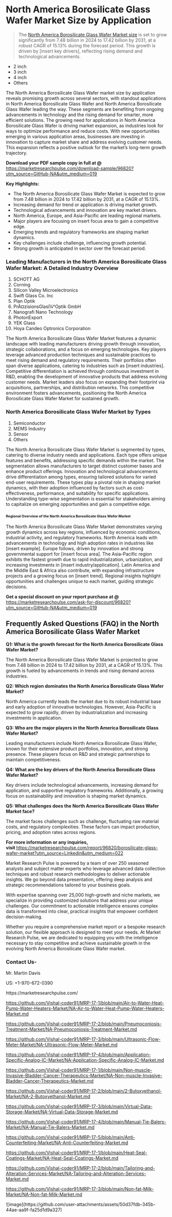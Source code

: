 <h1>North America Borosilicate Glass Wafer Market&nbsp;Size by Application</h1><blockquote><p>The <a href="https://marketresearchpulse.com/download-sample/96820?utm_source=GitHub-NA&amp;utm_medium=019">North America Borosilicate Glass Wafer Market size</a> is set to grow significantly from 7.48 billion in 2024 to 17.42 billion by 2031, at a robust CAGR of 15.13% during the forecast period. This growth is driven by [insert key drivers], reflecting rising demand and technological advancements.</p></blockquote><ul><li>2 inch<li> 3 inch<li> 4 inch<li> Others</li></ul><p>The North America Borosilicate Glass Wafer market size by application reveals promising growth across several sectors, with standout applications in North America Borosilicate Glass Wafer and North America Borosilicate Glass Wafer leading the way. These segments are benefiting from ongoing advancements in technology and the rising demand for smarter, more efficient solutions. The growing need for applications in North America Borosilicate Glass Wafer is driving market expansion, as industries look for ways to optimize performance and reduce costs. With new opportunities emerging in various application areas, businesses are investing in innovation to capture market share and address evolving customer needs. This expansion reflects a positive outlook for the market’s long-term growth trajectory.</p><p><strong>Download your PDF sample copy in full at @ </strong><a href="https://marketresearchpulse.com/download-sample/96820?utm_source=GitHub-NA&amp;utm_medium=019">https://marketresearchpulse.com/download-sample/96820?utm_source=GitHub-NA&amp;utm_medium=019</a></p><p><strong>Key Highlights: </strong></p><ul><li>The North America Borosilicate Glass Wafer Market is expected to grow from 7.48 billion in 2024 to 17.42 billion by 2031, at a CAGR of 15.13%.</li><li>Increasing demand for trend or application is driving market growth.</li><li>Technological advancements and innovation are key market drivers.</li><li>North America, Europe, and Asia-Pacific are leading regional markets.</li><li>Major players are focusing on insert focus area to gain a competitive edge.</li><li>Emerging trends and regulatory frameworks are shaping market dynamics.</li><li>Key challenges include challenge, influencing growth potential.</li><li>Strong growth is anticipated in sector over the forecast period.</li></ul><h3>Leading Manufacturers in the North America Borosilicate Glass Wafer Market: A Detailed Industry Overview</h3><ol><li>SCHOTT AG</li><li>Corning</li><li>Silicon Valley Microelectronics</li><li>Swift Glass Co. Inc</li><li>Plan Optik</li><li>PrÃ¤zisionsGlasï¼†Optik GmbH</li><li>Nanografi Nano Technology</li><li>PhotonExport</li><li>YEK Glass</li><li>Hoya Candeo Optronics Corporation</li></ol><div class="flex max-w-full flex-col flex-grow"><div class="min-h-8 text-message flex w-full flex-col items-end gap-2 whitespace-normal break-words [.text-message+&amp;]:mt-5" dir="auto" data-message-author-role="assistant" data-message-id="fd8432e4-4910-450d-b182-61b7bfb0a01f" data-message-model-slug="gpt-4o"><div class="flex w-full flex-col gap-1 empty:hidden first:pt-[3px]"><div class="markdown prose w-full break-words dark:prose-invert light"><p>The North America Borosilicate Glass Wafer Market features a dynamic landscape with leading manufacturers driving growth through innovation, strategic collaborations, and a focus on emerging technologies. Key players leverage advanced production techniques and sustainable practices to meet rising demand and regulatory requirements. Their portfolios often span diverse applications, catering to industries such as [insert industries]. Competitive differentiation is achieved through continuous investment in R&amp;D, enabling the development of innovative products that address evolving customer needs. Market leaders also focus on expanding their footprint via acquisitions, partnerships, and distribution networks. This competitive environment fosters advancements, positioning the North America Borosilicate Glass Wafer Market for sustained growth.</p></div></div></div></div><h3>North America Borosilicate Glass Wafer Market by Types</h3><ol><li>Semiconductor<li> MEMS Industry<li> Sensor<li> Others</li></ol><div class="flex max-w-full flex-col flex-grow"><div class="min-h-8 text-message flex w-full flex-col items-end gap-2 whitespace-normal break-words [.text-message+&amp;]:mt-5" dir="auto" data-message-author-role="assistant" data-message-id="084470be-0bb7-4664-bddf-5156b4f41249" data-message-model-slug="gpt-4o-mini"><div class="flex w-full flex-col gap-1 empty:hidden first:pt-[3px]"><div class="markdown prose w-full break-words dark:prose-invert light"><p>The North America Borosilicate Glass Wafer Market is segmented by types, catering to diverse industry needs and applications. Each type offers unique features and benefits, addressing specific demands within the market. The segmentation allows manufacturers to target distinct customer bases and enhance product offerings. Innovation and technological advancements drive differentiation among types, ensuring tailored solutions for varied end-user requirements. These types play a pivotal role in shaping market dynamics, with their adoption influenced by factors such as cost-effectiveness, performance, and suitability for specific applications. Understanding type-wise segmentation is essential for stakeholders aiming to capitalize on emerging opportunities and gain a competitive edge.</p></div></div></div></div><h3><span style="font-size: 11px;">Regional Overview of the North America Borosilicate Glass Wafer Market</span></h3><div class="flex max-w-full flex-col flex-grow"><div class="min-h-8 text-message flex w-full flex-col items-end gap-2 whitespace-normal break-words [.text-message+&amp;]:mt-5" dir="auto" data-message-author-role="assistant" data-message-id="e9038762-ce64-4e30-91c9-9bd413514231" data-message-model-slug="gpt-4o-mini"><div class="flex w-full flex-col gap-1 empty:hidden first:pt-[3px]"><div class="markdown prose w-full break-words dark:prose-invert light"><p>The North America Borosilicate Glass Wafer Market demonstrates varying growth dynamics across key regions, influenced by economic conditions, industrial activity, and regulatory frameworks. North America leads with advancements in technology and high adoption rates in industries like [insert example]. Europe follows, driven by innovation and strong governmental support for [insert focus area]. The Asia-Pacific region exhibits the fastest growth due to rapid industrialization, urbanization, and increasing investments in [insert industry/application]. Latin America and the Middle East &amp; Africa also contribute, with expanding infrastructure projects and a growing focus on [insert trend]. Regional insights highlight opportunities and challenges unique to each market, guiding strategic decisions.</p></div></div></div></div><p><strong>Get a special discount on your report purchase at @ </strong><a href="https://marketresearchpulse.com/ask-for-discount/96820?utm_source=GitHub-NA&amp;utm_medium=019">https://marketresearchpulse.com/ask-for-discount/96820?utm_source=GitHub-NA&amp;utm_medium=019</a></p><h2>Frequently Asked Questions (FAQ) in the North America Borosilicate Glass Wafer Market</h2><p><strong>Q1: What is the growth forecast for the North America Borosilicate Glass Wafer Market?</strong></p><p>The North America Borosilicate Glass Wafer Market is projected to grow from 7.48 billion in 2024 to 17.42 billion by 2031, at a CAGR of 15.13%. This growth is fueled by advancements in trends and rising demand across industries.</p><p><strong>Q2: Which region dominates the North America Borosilicate Glass Wafer Market?</strong></p><p>North America currently leads the market due to its robust industrial base and early adoption of innovative technologies. However, Asia-Pacific is expected to grow rapidly, driven by industrialization and increasing investments in application.</p><p><strong>Q3: Who are the major players in the North America Borosilicate Glass Wafer Market?</strong></p><p>Leading manufacturers include North America Borosilicate Glass Wafer, known for their extensive product portfolios, innovation, and strong presence. These players focus on R&amp;D and strategic partnerships to maintain competitiveness.</p><p><strong>Q4: What are the key drivers of the North America Borosilicate Glass Wafer Market?</strong></p><p>Key drivers include technological advancements, increasing demand for application, and supportive regulatory frameworks. Additionally, a growing focus on sustainability and innovation is shaping market dynamics.</p><p><strong>Q5: What challenges does the North America Borosilicate Glass Wafer Market face?</strong></p><p>The market faces challenges such as challenge, fluctuating raw material costs, and regulatory complexities. These factors can impact production, pricing, and adoption rates across regions.</p><p><strong>For more information or any inquiries, visit&nbsp;</strong><a href="https://marketresearchpulse.com/report/96820/borosilicate-glass-wafer-market?utm_source=Linkedin&utm_medium=022">https://marketresearchpulse.com/report/96820/borosilicate-glass-wafer-market?utm_source=Linkedin&utm_medium=022</a></p><p>Market Research Pulse is powered by a team of over 250 seasoned analysts and subject matter experts who leverage advanced data collection techniques and robust research methodologies to deliver actionable insights. We go beyond data presentation, offering deep analysis and strategic recommendations tailored to your business goals.</p><p>With expertise spanning over 25,000 high-growth and niche markets, we specialize in providing customized solutions that address your unique challenges. Our commitment to actionable intelligence ensures complex data is transformed into clear, practical insights that empower confident decision-making.</p><p>Whether you require a comprehensive market report or a bespoke research solution, our flexible approach is designed to meet your needs. At Market Research Pulse, we are dedicated to equipping you with the intelligence necessary to stay competitive and achieve sustainable growth in the evolving North America Borosilicate Glass Wafer market.</p><h3><strong>Contact Us-</strong></h3><p>Mr. Martin Davis</p><p>US: +1-970-672-0390</p><p>https://marketresearchpulse.com/</p><p><a href="https://github.com/Vishal-coder91/MRP-17-1/blob/main/Air-to-Water-Heat-Pump-Water-Heaters-Market/NA-Air-to-Water-Heat-Pump-Water-Heaters-Market.md">https://github.com/Vishal-coder91/MRP-17-1/blob/main/Air-to-Water-Heat-Pump-Water-Heaters-Market/NA-Air-to-Water-Heat-Pump-Water-Heaters-Market.md</a></p><p><a href="https://github.com/Vishal-coder91/MRP-17-2/blob/main/Pneumoconiosis-Treatment-Market/NA-Pneumoconiosis-Treatment-Market.md">https://github.com/Vishal-coder91/MRP-17-2/blob/main/Pneumoconiosis-Treatment-Market/NA-Pneumoconiosis-Treatment-Market.md</a></p><p><a href="https://github.com/Vishal-coder91/MRP-17-3/blob/main/Ultrasonic-Flow-Meter-Market/NA-Ultrasonic-Flow-Meter-Market.md">https://github.com/Vishal-coder91/MRP-17-3/blob/main/Ultrasonic-Flow-Meter-Market/NA-Ultrasonic-Flow-Meter-Market.md</a></p><p><a href="https://github.com/Vishal-coder91/MRP-17-4/blob/main/Application-Specific-Analog-IC-Market/NA-Application-Specific-Analog-IC-Market.md">https://github.com/Vishal-coder91/MRP-17-4/blob/main/Application-Specific-Analog-IC-Market/NA-Application-Specific-Analog-IC-Market.md</a></p><p><a href="https://github.com/Vishal-coder91/MRP-17-1/blob/main/Non-muscle-Invasive-Bladder-Cancer-Therapeutics-Market/NA-Non-muscle-Invasive-Bladder-Cancer-Therapeutics-Market.md">https://github.com/Vishal-coder91/MRP-17-1/blob/main/Non-muscle-Invasive-Bladder-Cancer-Therapeutics-Market/NA-Non-muscle-Invasive-Bladder-Cancer-Therapeutics-Market.md</a></p><p><a href="https://github.com/Vishal-coder91/MRP-17-2/blob/main/2-Butoxyethanol-Market/NA-2-Butoxyethanol-Market.md">https://github.com/Vishal-coder91/MRP-17-2/blob/main/2-Butoxyethanol-Market/NA-2-Butoxyethanol-Market.md</a></p><p><a href="https://github.com/Vishal-coder91/MRP-17-3/blob/main/Virtual-Data-Storage-Market/NA-Virtual-Data-Storage-Market.md">https://github.com/Vishal-coder91/MRP-17-3/blob/main/Virtual-Data-Storage-Market/NA-Virtual-Data-Storage-Market.md</a></p><p><a href="https://github.com/Vishal-coder91/MRP-17-4/blob/main/Manual-Tie-Balers-Market/NA-Manual-Tie-Balers-Market.md">https://github.com/Vishal-coder91/MRP-17-4/blob/main/Manual-Tie-Balers-Market/NA-Manual-Tie-Balers-Market.md</a></p><p><a href="https://github.com/Vishal-coder91/MRP-17-5/blob/main/Anti-Counterfeiting-Market/NA-Anti-Counterfeiting-Market.md">https://github.com/Vishal-coder91/MRP-17-5/blob/main/Anti-Counterfeiting-Market/NA-Anti-Counterfeiting-Market.md</a></p><p><a href="https://github.com/Vishal-coder91/MRP-17-1/blob/main/Heat-Seal-Coatings-Market/NA-Heat-Seal-Coatings-Market.md">https://github.com/Vishal-coder91/MRP-17-1/blob/main/Heat-Seal-Coatings-Market/NA-Heat-Seal-Coatings-Market.md</a></p><p><a href="https://github.com/Vishal-coder91/MRP-17-2/blob/main/Tailoring-and-Alteration-Services-Market/NA-Tailoring-and-Alteration-Services-Market.md">https://github.com/Vishal-coder91/MRP-17-2/blob/main/Tailoring-and-Alteration-Services-Market/NA-Tailoring-and-Alteration-Services-Market.md</a></p><p><a href="https://github.com/Vishal-coder91/MRP-17-3/blob/main/Non-fat-Milk-Market/NA-Non-fat-Milk-Market.md">https://github.com/Vishal-coder91/MRP-17-3/blob/main/Non-fat-Milk-Market/NA-Non-fat-Milk-Market.md</a></p>
![image](https://github.com/user-attachments/assets/50d37fdb-345b-44ae-aa9f-fa25d1d9a327)
